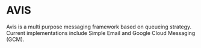 # AVIS #

Avis is a multi purpose messaging framework based on queueing strategy. Current implementations include Simple Email and Google Cloud Messaging (GCM).